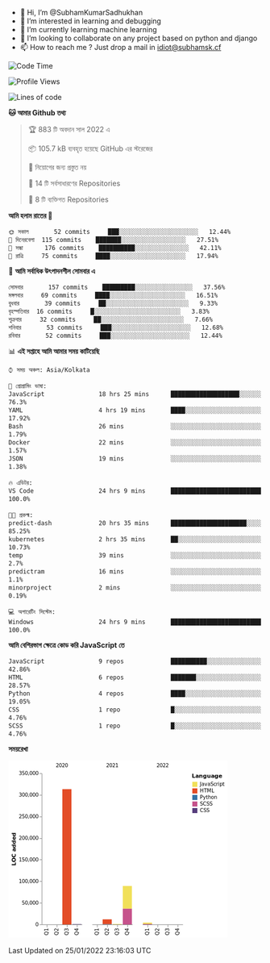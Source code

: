 - 👋 Hi, I’m @SubhamKumarSadhukhan
- 👀 I’m interested in learning and debugging
- 🌱 I’m currently learning machine learning
- 💞️ I’m looking to collaborate on any project based on python and django
- 📫 How to reach me ?
      Just drop a mail in idiot@subhamsk.cf

<!---
SubhamKumarSadhukhan/SubhamKumarSadhukhan is a ✨ special ✨ repository because its `README.md` (this file) appears on your GitHub profile.
You can click the Preview link to take a look at your changes.
--->


<!--START_SECTION:waka-->
![Code Time](http://img.shields.io/badge/Code%20Time-131%20hrs%2035%20mins-blue)

![Profile Views](http://img.shields.io/badge/%E0%A6%AA%E0%A7%8D%E0%A6%B0%E0%A7%8B%E0%A6%AB%E0%A6%BE%E0%A6%87%E0%A6%B2%20%E0%A6%A6%E0%A6%B0%E0%A7%8D%E0%A6%B6%E0%A6%A8-3-blue)

![Lines of code](https://img.shields.io/badge/%E0%A6%B9%E0%A7%8D%E0%A6%AF%E0%A6%BE%E0%A6%B2%E0%A7%8B%20%E0%A6%93%E0%A6%AF%E0%A6%BC%E0%A6%BE%E0%A6%B0%E0%A7%8D%E0%A6%B2%E0%A7%8D%E0%A6%A1%20%E0%A6%A5%E0%A7%87%E0%A6%95%E0%A7%87%20%E0%A6%86%E0%A6%AE%E0%A6%BF%20%E0%A6%B2%E0%A6%BF%E0%A6%96%E0%A7%87%E0%A6%9B%E0%A6%BF-420%20Thousand%20%E0%A6%95%E0%A7%8B%E0%A6%A1%E0%A7%87%E0%A6%B0%20%E0%A6%B2%E0%A6%BE%E0%A6%87%E0%A6%A8-blue)

**🐱 আমার Github তথ্য** 

> 🏆 883 টি অবদান সাল 2022 এ
 > 
> 📦 105.7 kB ব্যবহৃত হয়েছে GitHub এর স্টরেজের 
 > 
> 🚫 নিয়োগের জন্য প্রস্তুত নয়
 > 
> 📜 14 টি সর্বসাধারণের Repositories 
 > 
> 🔑 8 টি ব্যক্তিগত Repositories  
 > 
**আমি হলাম রাতের 🦉** 

```text
🌞 সকাল       52 commits     ███░░░░░░░░░░░░░░░░░░░░░░   12.44% 
🌆 দিনেরবেলা  115 commits    ███████░░░░░░░░░░░░░░░░░░   27.51% 
🌃 সন্ধা      176 commits    ██████████░░░░░░░░░░░░░░░   42.11% 
🌙 রাত্রি     75 commits     ████░░░░░░░░░░░░░░░░░░░░░   17.94%

```
📅 **আমি সর্বাধিক উৎপাদনশীল সোমবার এ** 

```text
সোমবার       157 commits    █████████░░░░░░░░░░░░░░░░   37.56% 
মঙ্গলবার     69 commits     ████░░░░░░░░░░░░░░░░░░░░░   16.51% 
বুধবার       39 commits     ██░░░░░░░░░░░░░░░░░░░░░░░   9.33% 
বৃহস্পতিবার  16 commits     █░░░░░░░░░░░░░░░░░░░░░░░░   3.83% 
শুক্রবার     32 commits     ██░░░░░░░░░░░░░░░░░░░░░░░   7.66% 
শনিবার       53 commits     ███░░░░░░░░░░░░░░░░░░░░░░   12.68% 
রবিবার       52 commits     ███░░░░░░░░░░░░░░░░░░░░░░   12.44%

```


📊 **এই সপ্তাহে আমি আমার সময় কাটিয়েছি** 

```text
⌚︎ সময় অঞ্চল: Asia/Kolkata

💬 প্রোগ্রামিং ভাষা: 
JavaScript               18 hrs 25 mins      ███████████████████░░░░░░   76.3% 
YAML                     4 hrs 19 mins       ████░░░░░░░░░░░░░░░░░░░░░   17.92% 
Bash                     26 mins             ░░░░░░░░░░░░░░░░░░░░░░░░░   1.79% 
Docker                   22 mins             ░░░░░░░░░░░░░░░░░░░░░░░░░   1.57% 
JSON                     19 mins             ░░░░░░░░░░░░░░░░░░░░░░░░░   1.38%

🔥 এডিটর: 
VS Code                  24 hrs 9 mins       █████████████████████████   100.0%

🐱‍💻 প্রকল্ম: 
predict-dash             20 hrs 35 mins      █████████████████████░░░░   85.25% 
kubernetes               2 hrs 35 mins       ██░░░░░░░░░░░░░░░░░░░░░░░   10.73% 
temp                     39 mins             ░░░░░░░░░░░░░░░░░░░░░░░░░   2.7% 
predictram               16 mins             ░░░░░░░░░░░░░░░░░░░░░░░░░   1.1% 
minorproject             2 mins              ░░░░░░░░░░░░░░░░░░░░░░░░░   0.19%

💻 অপারেটিং সিস্টেম: 
Windows                  24 hrs 9 mins       █████████████████████████   100.0%

```

**আমি বেশিরভাগ ক্ষেত্রে কোড করি JavaScript তে** 

```text
JavaScript               9 repos             ██████████░░░░░░░░░░░░░░░   42.86% 
HTML                     6 repos             ███████░░░░░░░░░░░░░░░░░░   28.57% 
Python                   4 repos             ████░░░░░░░░░░░░░░░░░░░░░   19.05% 
CSS                      1 repo              █░░░░░░░░░░░░░░░░░░░░░░░░   4.76% 
SCSS                     1 repo              █░░░░░░░░░░░░░░░░░░░░░░░░   4.76%

```


**সময়রেখা**

![Chart not found](https://raw.githubusercontent.com/SubhamKumarSadhukhan/SubhamKumarSadhukhan/main/charts/bar_graph.png) 


 Last Updated on 25/01/2022 23:16:03 UTC
<!--END_SECTION:waka-->
